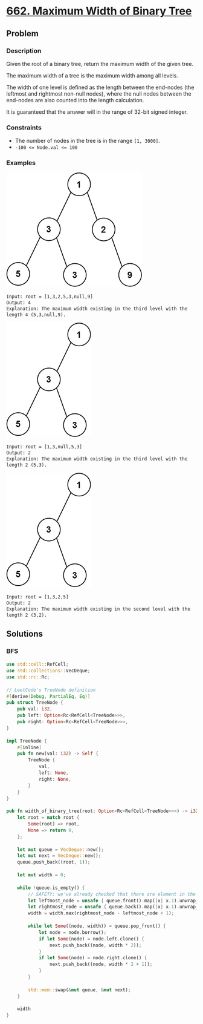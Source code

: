 # [662. Maximum Width of Binary Tree](https://leetcode.com/problems/maximum-width-of-binary-tree/)

## Problem

### Description

Given the root of a binary tree, return the maximum width of the given tree.

The maximum width of a tree is the maximum width among all levels.

The width of one level is defined as the length between the end-nodes (the
leftmost and rightmost non-null nodes), where the null nodes between the
end-nodes are also counted into the length calculation.

It is guaranteed that the answer will in the range of 32-bit signed integer.

### Constraints

* The number of nodes in the tree is in the range `[1, 3000]`.
* `-100 <= Node.val <= 100`

### Examples

![image](/leetcode/600%20-%20699/resources/662/ex1.jpg)

```text
Input: root = [1,3,2,5,3,null,9]
Output: 4
Explanation: The maximum width existing in the third level with the length 4 (5,3,null,9).
```

![image](/leetcode/600%20-%20699/resources/662/ex2.jpg)

```text
Input: root = [1,3,null,5,3]
Output: 2
Explanation: The maximum width existing in the third level with the length 2 (5,3).
```

![image](/leetcode/600%20-%20699/resources/662/ex2.jpg)

```text
Input: root = [1,3,2,5]
Output: 2
Explanation: The maximum width existing in the second level with the length 2 (3,2).
```

## Solutions

### BFS

```rust
use std::cell::RefCell;
use std::collections::VecDeque;
use std::rc::Rc;

// LeetCode's TreeNode definition
#[derive(Debug, PartialEq, Eq)]
pub struct TreeNode {
    pub val: i32,
    pub left: Option<Rc<RefCell<TreeNode>>>,
    pub right: Option<Rc<RefCell<TreeNode>>>,
}

impl TreeNode {
    #[inline]
    pub fn new(val: i32) -> Self {
        TreeNode {
            val,
            left: None,
            right: None,
        }
    }
}

pub fn width_of_binary_tree(root: Option<Rc<RefCell<TreeNode>>>) -> i32 {
    let root = match root {
        Some(root) => root,
        None => return 0,
    };

    let mut queue = VecDeque::new();
    let mut next = VecDeque::new();
    queue.push_back((root, 1));

    let mut width = 0;

    while !queue.is_empty() {
        // SAFETY: we've already checked that there are element in the queue in the `while !queue.is_empty()` loop
        let leftmost_node = unsafe { queue.front().map(|x| x.1).unwrap_unchecked() };
        let rightmost_node = unsafe { queue.back().map(|x| x.1).unwrap_unchecked() };
        width = width.max(rightmost_node - leftmost_node + 1);

        while let Some((node, width)) = queue.pop_front() {
            let node = node.borrow();
            if let Some(node) = node.left.clone() {
                next.push_back((node, width * 2));
            }
            if let Some(node) = node.right.clone() {
                next.push_back((node, width * 2 + 1));
            }
        }

        std::mem::swap(&mut queue, &mut next);
    }

    width
}
```